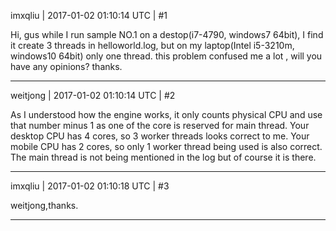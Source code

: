 imxqliu | 2017-01-02 01:10:14 UTC | #1

Hi, gus
   while I run sample NO.1 on a destop(i7-4790, windows7 64bit), I find it create 3 threads in helloworld.log, but on my laptop(Intel i5-3210m, windows10 64bit) only one thread. this problem confused me a lot , will you have  any opinions?
    thanks.

-------------------------

weitjong | 2017-01-02 01:10:14 UTC | #2

As I understood how the engine works, it only counts physical CPU and use that number minus 1 as one of the core is reserved for main thread. Your desktop CPU has 4 cores, so 3 worker threads looks correct to me. Your mobile CPU has 2 cores, so only 1 worker thread being used is also correct. The main thread is not being mentioned in the log but of course it is there.

-------------------------

imxqliu | 2017-01-02 01:10:18 UTC | #3

weitjong,thanks.

-------------------------

